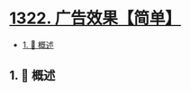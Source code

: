 # [1322. 广告效果【简单】](https://github.com/tnotesjs/TNotes.leetcode/tree/main/notes/1322.%20%E5%B9%BF%E5%91%8A%E6%95%88%E6%9E%9C%E3%80%90%E7%AE%80%E5%8D%95%E3%80%91)

<!-- region:toc -->

- [1. 📝 概述](#1--概述)

<!-- endregion:toc -->

## 1. 📝 概述
